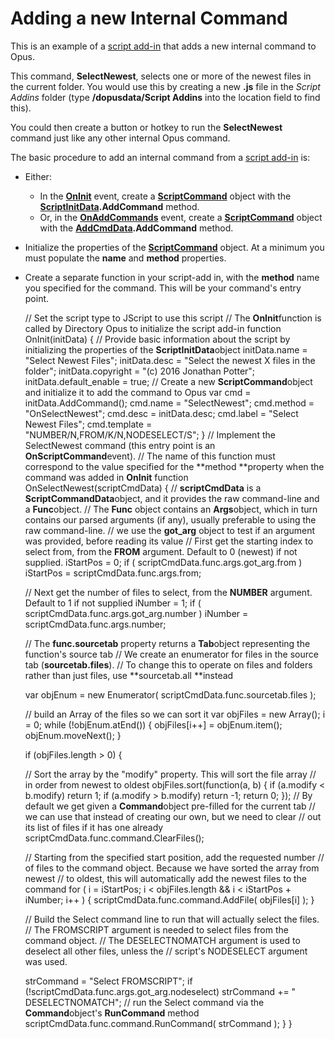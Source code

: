 # Adding a new Internal Command

This is an example of a [script add-in](../script_add-ins/RAEDME.md) that adds a new internal command to Opus.

This command, **SelectNewest**, selects one or more of the newest files in the current folder. You would use this by creating a new **.js** file in the *Script Addins* folder (type **/dopusdata/Script Addins** into the location field to find this).

You could then create a button or hotkey to run the **SelectNewest** command just like any other internal Opus command.

The basic procedure to add an internal command from a [script add-in](../script_add-ins/RAEDME.md) is:

- Either:
  - In the **[OnInit](/Manual/reference/scripting_reference/scripting_events/oninit.md)** event, create a **[ScriptCommand](/Manual/reference/scripting_reference/scripting_objects/scriptcommand.md)** object with the **[ScriptInitData](/Manual/reference/scripting_reference/scripting_objects/scriptinitdata.md).AddCommand** method.
  - Or, in the **[OnAddCommands](/Manual/reference/scripting_reference/scripting_events/onaddcommands.md)** event, create a **[ScriptCommand](/Manual/reference/scripting_reference/scripting_objects/scriptcommand.md)** object with the **[AddCmdData](/Manual/reference/scripting_reference/scripting_objects/addcmddata.md).AddCommand** method.

- Initialize the properties of the **[ScriptCommand](/Manual/reference/scripting_reference/scripting_objects/scriptcommand.md)** object. At a minimum you must populate the **name** and **method** properties.
- Create a separate function in your script-add in, with the **method** name you specified for the command. This will be your command's entry point.

    // Set the script type to JScript to use this script
    // The **OnInit**function is called by Directory Opus to initialize the script add-in
    function OnInit(initData) {
    // Provide basic information about the script by initializing the properties of the **ScriptInitData**object
    initData.name = "Select Newest Files";
    initData.desc = "Select the newest X files in the folder";
    initData.copyright = "(c) 2016 Jonathan Potter";
    initData.default_enable = true;
    // Create a new **ScriptCommand**object and initialize it to add the command to Opus
    var cmd = initData.AddCommand();
    cmd.name = "SelectNewest";
    cmd.method = "OnSelectNewest";
    cmd.desc = initData.desc;
    cmd.label = "Select Newest Files";
    cmd.template = "NUMBER/N,FROM/K/N,NODESELECT/S";
    }
    // Implement the SelectNewest command (this entry point is an **OnScriptCommand**event).
    // The name of this function must correspond to the value specified for the **method **property when the command was added in **OnInit**
    function OnSelectNewest(scriptCmdData) {
    // **scriptCmdData** is a **ScriptCommandData**object, and it provides the raw command-line and a **Func**object.
    // The **Func** object contains an **Args**object, which in turn contains our parsed arguments (if any), usually preferable to using the raw command-line.
    // we use the **got_arg** object to test if an argument was provided, before reading its value
    // First get the starting index to select from, from the **FROM** argument. Default to 0 (newest) if not supplied.
    iStartPos = 0;
    if ( scriptCmdData.func.args.got_arg.from ) iStartPos = scriptCmdData.func.args.from;

    // Next get the number of files to select, from the **NUMBER** argument. Default to 1 if not supplied
    iNumber = 1;
    if ( scriptCmdData.func.args.got_arg.number ) iNumber = scriptCmdData.func.args.number;

    // The **func.sourcetab** property returns a **Tab**object representing the function's source tab
    // We create an enumerator for files in the source tab (**sourcetab.files**).
    // To change this to operate on files and folders rather than just files, use **sourcetab.all **instead

    var objEnum = new Enumerator( scriptCmdData.func.sourcetab.files );

    // build an Array of the files so we can sort it
    var objFiles = new Array();
    i = 0;
    while (!objEnum.atEnd()) {
    objFiles[i++] = objEnum.item();
    objEnum.moveNext();
    }

    if (objFiles.length > 0) {

    // Sort the array by the "modify" property. This will sort the file array
    // in order from newest to oldest
    objFiles.sort(function(a, b) {
    if (a.modify < b.modify)
    return 1;
    if (a.modify > b.modify)
    return -1;
    return 0;
    });
    // By default we get given a **Command**object pre-filled for the current tab
    // we can use that instead of creating our own, but we need to clear
    // out its list of files if it has one already
    scriptCmdData.func.command.ClearFiles();

    // Starting from the specified start position, add the requested number
    // of files to the command object. Because we have sorted the array from newest
    // to oldest, this will automatically add the newest files to the command
    for ( i = iStartPos; i < objFiles.length && i < iStartPos + iNumber; i++ ) {
    scriptCmdData.func.command.AddFile( objFiles[i] );
    }

    // Build the Select command line to run that will actually select the files.
    // The FROMSCRIPT argument is needed to select files from the command object.
    // The DESELECTNOMATCH argument is used to deselect all other files, unless the
    // script's NODESELECT argument was used.

    strCommand = "Select FROMSCRIPT";
    if (!scriptCmdData.func.args.got_arg.nodeselect)
    strCommand += " DESELECTNOMATCH";
    // run the Select command via the **Command**object's **RunCommand** method
    scriptCmdData.func.command.RunCommand( strCommand );
    }
    }

  
